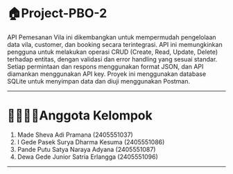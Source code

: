 # 🏠Project-PBO-2
API Pemesanan Vila ini dikembangkan untuk mempermudah pengelolaan data vila, customer, dan booking secara terintegrasi. API ini memungkinkan pengguna untuk melakukan operasi CRUD (Create, Read, Update, Delete) terhadap entitas, dengan validasi dan error handling yang sesuai standar. Setiap permintaan dan respons menggunakan format JSON, dan API diamankan menggunakan API key. Proyek ini menggunakan database SQLite untuk menyimpan data dan diuji menggunakan Postman.

---

# 👨‍👩‍👧‍👦Anggota Kelompok
1. Made Sheva Adi Pramana             (2405551037)
2. I Gede Pasek Surya Dharma Kesuma   (2405551086)
3. Pande Putu Satya Naraya Adyana     (2405551087)
4. Dewa Gede Junior Satria Erlangga   (2405551096)

---


